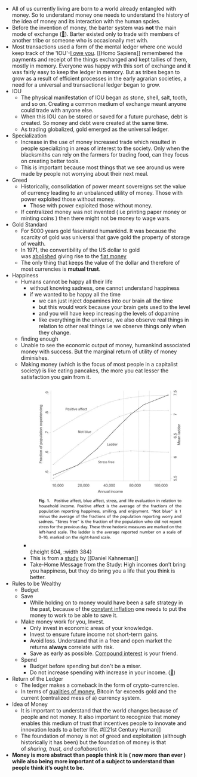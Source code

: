 - All of us currently living are born to a world already entangled with money. So to understand money one needs to understand the history of the idea of money and its interaction with the human spcies.
- Before the invention of money, the barter system was **not** the main mode of exchange ([🔗](https://en.wikipedia.org/wiki/History_of_money#Non-monetary_exchange)). Barter existed only to trade with members of another tribe or someone who is occasionally met with.
- Most transactions used a form of the mental ledger where one would keep track of the 'IOU'-[I owe you](https://en.wikipedia.org/wiki/IOU). [[Homo Sapiens]] remembered the payments and receipt of the things exchanged and kept tallies of them, mostly in memory. Everyone was happy with this sort of exchange and it was fairly easy to keep the ledger in memory. But as tribes began to grow as a result of efficient processes in the early agrarian societies, a need for a universal and transactional ledger began to grow.
- IOU
	- The physical manifestation of IOU began as stone, shell, salt, tooth, and so on. Creating a common medium of exchange meant anyone could trade with anyone else.
	- When this IOU can be stored or saved for a future purchase, debt is created. So money and debt were created at the same time.
	- As trading globalized, gold emerged as the universal ledger.
- Specialization
	- Increase in the use of money increased trade which resulted in people specializing in areas of interest to the society. Only when the blacksmiths can rely on the farmers for trading food, can they focus on creating better tools.
	- This is important because most things that we see around us were made by people not worrying about their next meal.
- Greed
	- Historically, consolidation of power meant sovereigns set the value of currency leading to an unbalanced utility of money. Those with power exploited those without money.
		- Those with power exploited those without money.
	- If centralized money was not invented ( i.e printing paper money or minting coins ) then there might not be money to wage wars.
- Gold Standard
	- For 5000 years gold fascinated humankind. It was because the scarcity of gold was universal that gave gold the property of storage of wealth.
	- In 1971, the convertibility of the US dollar to gold was [abolished](https://en.wikipedia.org/wiki/Nixon_shock) giving rise to the [fiat money](https://www.investopedia.com/terms/f/fiatmoney.asp)
	- The only thing that keeps the value of the dollar and therefore of most currencies is **mutual trust**.
- Happiness
	- Humans cannot be happy all their life
		- without knowing sadness, one cannot understand happiness
		- if we wanted to be happy all the time
			- we can just inject dopamines into our brain all the time
			- but this would work because your brain gets used to the level
			- and you will have keep increasing the levels of dopamine
			- like everything in the universe, we also observe real things in relation to other real things i.e we observe things only when they change.
	- finding enough
	- Unable to see the economic output of money, humankind associated money with success. But the marginal return of utility of money diminishes.
	- Making money (which is the focus of most people in a capitalist society) is like eating pancakes, the more you eat lesser the  satisfaction you gain from it.
		- ![image.png](../assets/image_1652156841709_0.png){:height 604, :width 384}
		- This is from a [study](https://spia.princeton.edu/sites/default/files/content/docs/news/Happiness_Money_Summary.pdf) by [[Daniel Kahneman]]
		- Take-Home Message from the Study: High incomes don’t bring you happiness, but they do bring you a life that you think is better.
- Rules to be Wealthy
	- Budget
	- Save
		- While holding on to money would have been a safe strategy in the past, because of the [constant inflation](https://en.wikipedia.org/wiki/List_of_countries_by_inflation_rate) one needs to put the money to work to be able to save it.
	- Make money work for you, Invest.
		- Only invest in economic areas of your knowledge.
		- Invest to ensure future income not short-term gains.
		- Avoid loss. Understand that in a free and open market the returns **always** correlate with risk.
		- Save as early as possible. [Compound interest](https://en.wikipedia.org/wiki/Compound_interest) is your friend.
	- Spend
		- Budget before spending but don't be a miser.
		- Do not increase spending with increase in your income. ([🔗](https://www.investopedia.com/terms/l/lifestyle-inflation.asp))
- Return of the Ledger
	- The ledger makes a comeback in the form of crypto-currencies.
	- In terms of [qualities of money](https://www.stlouisfed.org/education/economic-lowdown-podcast-series/episode-9-functions-of-money), Bitcoin far exceeds gold and the current (centralized mess of a) currency system.
- Idea of Money
	- It is important to understand that the world changes because of people and not money. It also important to recognize that money enables this medium of trust that incentives people to innovate and innovation leads to a better life. #[[21st Century Human]]
	- The foundation of money is not of greed and exploitation (although historically it has been) but the foundation of money is that of _*sharing, trust, and collaboration*_.
- **Money is more abstract than people think it is ( now more than ever ) while also being more important of a subject to understand than people think it’s ought to be.**